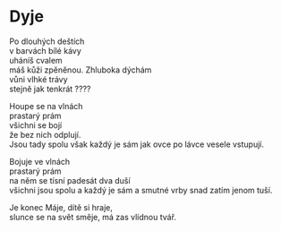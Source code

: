 # Dyje

Po dlouhých deštích  
v barvách bílé kávy    
uháníš cvalem  
máš kůži zpěněnou. 
Zhluboka dýchám   
vůni vlhké trávy  
stejně jak tenkrát
????

Houpe se na vlnách  
prastarý prám  
všichni se bojí  
že bez nich odplují.  
Jsou tady spolu
však každý je sám
jak ovce po lávce
vesele vstupují.





Bojuje ve vlnách  
prastarý prám  
na něm se tísní 
padesát dva duší  
všichni jsou spolu 
a každý je sám 
a smutné vrby
snad zatím jenom tuší.



Je konec Máje, dítě si hraje,  
slunce se na svět směje, má zas vlídnou tvář.  


